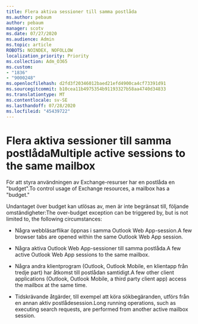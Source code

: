 ```yaml
---
title: Flera aktiva sessioner till samma postlåda
ms.author: pebaum
author: pebaum
manager: scotv
ms.date: 07/27/2020
ms.audience: Admin
ms.topic: article
ROBOTS: NOINDEX, NOFOLLOW
localization_priority: Priority
ms.collection: Adm_O365
ms.custom:
- "1836"
- "9000248"
ms.openlocfilehash: d2fd3f20346012baed21efd4900ca4cf73391d91
ms.sourcegitcommit: b10cea11b4975354b91193327b58aa4740d34833
ms.translationtype: MT
ms.contentlocale: sv-SE
ms.lasthandoff: 07/28/2020
ms.locfileid: "45439722"
---
```

# <a name="multiple-active-sessions-to-the-same-mailbox"></a><span data-ttu-id="fe521-102">Flera aktiva sessioner till samma postlåda</span><span class="sxs-lookup"><span data-stu-id="fe521-102">Multiple active sessions to the same mailbox</span></span>

<span data-ttu-id="fe521-103">För att styra användningen av Exchange-resurser har en postlåda en "budget".</span><span class="sxs-lookup"><span data-stu-id="fe521-103">To control usage of Exchange resources, a mailbox has a "budget."</span></span>

<span data-ttu-id="fe521-104">Undantaget över budget kan utlösas av, men är inte begränsat till, följande omständigheter:</span><span class="sxs-lookup"><span data-stu-id="fe521-104">The over-budget exception can be triggered by, but is not limited to, the following circumstances:</span></span>

- <span data-ttu-id="fe521-105">Några webbläsarflikar öppnas i samma Outlook Web App-session.</span><span class="sxs-lookup"><span data-stu-id="fe521-105">A few browser tabs are opened within the same Outlook Web App session.</span></span>

- <span data-ttu-id="fe521-106">Några aktiva Outlook Web App-sessioner till samma postlåda.</span><span class="sxs-lookup"><span data-stu-id="fe521-106">A few active Outlook Web App sessions to the same mailbox.</span></span>

- <span data-ttu-id="fe521-107">Några andra klientprogram (Outlook, Outlook Mobile, en klientapp från tredje part) har åtkomst till postlådan samtidigt.</span><span class="sxs-lookup"><span data-stu-id="fe521-107">A few other client applications (Outlook, Outlook Mobile, a third party client app) access the mailbox at the same time.</span></span>

- <span data-ttu-id="fe521-108">Tidskrävande åtgärder, till exempel att köra sökbegäranden, utförs från en annan aktiv postlådesession.</span><span class="sxs-lookup"><span data-stu-id="fe521-108">Long running operations, such as executing search requests, are performed from another active mailbox session.</span></span>

